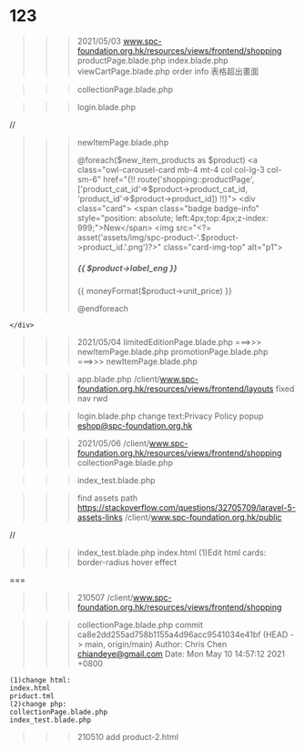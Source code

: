 # 123
>>> 2021/05/03
>>> www.spc-foundation.org.hk/resources/views/frontend/shopping
>>> productPage.blade.php
>>> index.blade.php
>>> viewCartPage.blade.php
order info 表格超出畫面

>>> collectionPage.blade.php
<style>
  @media screen and (max-width: 500px) {
    .product-box-img img{
    width: 120px;
  }
  }

</style>

>>> login.blade.php

//
>>> newItemPage.blade.php
	<div class=" row">
    @foreach($new_item_products as $product)
      <a class="owl-carousel-card mb-4 mt-4 col col-lg-3 col-sm-6" href="{!! route('shopping::productPage', ['product_cat_id'=>$product->product_cat_id, 'product_id'=>$product->product_id]) !!}">
        <div class="card">
          <span class="badge badge-info" style="position: absolute; left:4px;top:4px;z-index: 999;">New</span>
          <img src="<?= asset('assets/img/spc-product-'.$product->product_id.'.png')?>" class="card-img-top" alt="p1">
          <div class="card-body text-h-1-4-1">
            <h5 class="card-title text-h-1-4-1">{{ $product->label_eng }}</h5>
            <p class="card-text text-h-1-4-1">{{ moneyFormat($product->unit_price) }}</p>
          </div>
        </div>
      </a>
    @endforeach
		

	</div>

<style>
  @media screen and (max-width: 500px) {
    .owl-carousel-card .card{
    width: 160px;
  }
  }
</style>
>>> 2021/05/04
>>> limitedEditionPage.blade.php
===>>> newItemPage.blade.php
>>> promotionPage.blade.php
===>>> newItemPage.blade.php

>>>app.blade.php
/client/www.spc-foundation.org.hk/resources/views/frontend/layouts
fixed nav rwd
<style>
	#nav-icon3 {
		top: 10px;
	}
</style>

>>> login.blade.php
change text:Privacy Policy popup
eshop@spc-foundation.org.hk



>>> 2021/05/06
>>>/client/www.spc-foundation.org.hk/resources/views/frontend/shopping
>>> collectionPage.blade.php

>>>index_test.blade.php

>>>find assets path
>>>https://stackoverflow.com/questions/32705709/laravel-5-assets-links
>>>/client/www.spc-foundation.org.hk/public

//
<?php
                $product = 12 / $numOfCols;
                //Setting the counter variable
                $counter = 0;
                foreach ($results as $product) { 
                    //Checking the value of counter variable and then implementing the corresponding code
                    if($counter == 6){
                        $counter=0;
            ?>
>>>index_test.blade.php
>>>index.html
(1)Edit html cards:
border-radius
hover effect

===
>>>210507
/client/www.spc-foundation.org.hk/resources/views/frontend/shopping

>>>collectionPage.blade.php
commit ca8e2dd255ad758b1155a4d96acc9541034e41bf (HEAD -> main, origin/main)
Author: Chris Chen <chiandeye@gmail.com>
Date:   Mon May 10 14:57:12 2021 +0800

    (1)change html:
    index.html
    priduct.tml
    (2)change php:
    collectionPage.blade.php
    index_test.blade.php

>>>210510
add product-2.html


